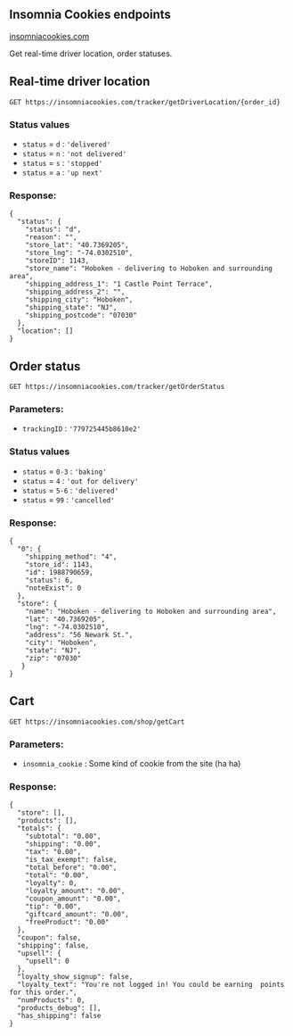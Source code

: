## Insomnia Cookies endpoints
[insomniacookies.com](https://insomniacookies.com)

Get real-time driver location, order statuses.

## Real-time driver location
`GET https://insomniacookies.com/tracker/getDriverLocation/{order_id}`

### Status values
* `status` = `d` : `'delivered'`
* `status` = `n`   : `'not delivered'`
* `status` = `s`   : `'stopped'`
* `status` = `a` : `'up next'`

### Response:
```
{
  "status": {
    "status": "d",
    "reason": "",
    "store_lat": "40.7369205",
    "store_lng": "-74.0302510",
    "storeID": 1143,
    "store_name": "Hoboken - delivering to Hoboken and surrounding area",
    "shipping_address_1": "1 Castle Point Terrace",
    "shipping_address_2": "",
    "shipping_city": "Hoboken",
    "shipping_state": "NJ",
    "shipping_postcode": "07030"
  },
  "location": []
}
```

## Order status
`GET https://insomniacookies.com/tracker/getOrderStatus`

### Parameters:
- `trackingID` : `'779725445b8610e2'`

### Status values
* `status` = `0-3` : `'baking'`
* `status` = `4`   : `'out for delivery'`
* `status` = `5-6`   : `'delivered'`
* `status` = `99` : `'cancelled'`

### Response:
```
{
  "0": {
    "shipping_method": "4",
    "store_id": 1143,
    "id": 1988790659,
    "status": 6,
    "noteExist": 0
  },
  "store": {
    "name": "Hoboken - delivering to Hoboken and surrounding area",
    "lat": "40.7369205",
    "lng": "-74.0302510",
    "address": "56 Newark St.",
    "city": "Hoboken",
    "state": "NJ",
    "zip": "07030"
   }
}
```


## Cart
`GET https://insomniacookies.com/shop/getCart`

### Parameters:
- `insomnia_cookie` : Some kind of cookie from the site (ha ha)

### Response:
```
{
  "store": [],
  "products": [],
  "totals": {
    "subtotal": "0.00",
    "shipping": "0.00",
    "tax": "0.00",
    "is_tax_exempt": false,
    "total_before": "0.00",
    "total": "0.00",
    "loyalty": 0,
    "loyalty_amount": "0.00",
    "coupon_amount": "0.00",
    "tip": "0.00",
    "giftcard_amount": "0.00",
    "freeProduct": "0.00"
  },
  "coupon": false,
  "shipping": false,
  "upsell": {
    "upsell": 0
  },
  "loyalty_show_signup": false,
  "loyalty_text": "You're not logged in! You could be earning  points for this order.",
  "numProducts": 0,
  "products_debug": [],
  "has_shipping": false
}
```
